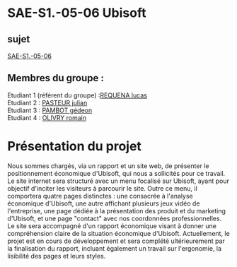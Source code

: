 # SAE-S1.-05-06 Ubisoft

## sujet

[SAE-S1.-05-06](https://lucas-requena.github.io/SAE-S1.-05-06/)

## Membres du groupe :
Etudiant 1 (référent du groupe) :[REQUENA lucas](mailto:lrequena@edu.univ-fcomte.fr?subject=SAE_1_05_06)  
Etudiant 2 : [PASTEUR julian](mailto:jpasteu4@edu.univ-fcomte.fr?subject=SAE_1_05_06)   
Etudiant 3 : [PAMBOT gédeon](mailto:gpambot@edu.univ-fcomte.fr?subject=SAE_1_05_06)  
Etudiant 4 : [OLIVRY romain](mailto:rolivry@edu.univ-fcomte.fr?subject=SAE_1_05_06)  
 
# Présentation du projet

Nous sommes chargés, via un rapport et un site web, de présenter le positionnement économique d'Ubisoft, qui nous a sollicités pour ce travail. Le site internet sera structuré avec un menu focalisé sur Ubisoft, ayant pour objectif d'inciter les visiteurs à parcourir le site. Outre ce menu, il comportera quatre pages distinctes : une consacrée à l'analyse économique d'Ubisoft, une autre affichant plusieurs jeux vidéo de l'entreprise, une page dédiée à la présentation des produit et du marketing d'Ubisoft, et une page "contact" avec nos coordonnées professionnelles. Le site sera accompagné d'un rapport économique visant à donner une compréhension claire de la situation économique d'Ubisoft.
Actuellement, le projet est en cours de développement et sera complété ultérieurement par la finalisation du rapport, incluant également un travail sur l'ergonomie, la lisibilité des pages et leurs styles.
